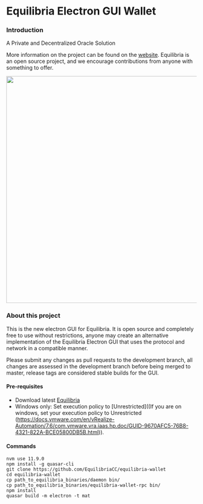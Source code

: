 # Equilibria Electron GUI Wallet

### Introduction
A Private and Decentralized Oracle Solution

More information on the project can be found on the [website](https://equilibria.network). Equilibria is an open source project, and we encourage contributions from anyone with something to offer.
<p align="center">
 <img src="https://pbs.twimg.com/media/D2-ej8HU4AEB2l-.jpg" width="600">
</p>



### About this project

This is the new electron GUI for Equilibria. It is open source and completely free to use without restrictions, anyone may create an alternative implementation of the Equilibria Electron GUI that uses the protocol and network in a compatible manner.

Please submit any changes as pull requests to the development branch, all changes are assessed in the development branch before being merged to master, release tags are considered stable builds for the GUI.

#### Pre-requisites
- Download latest [Equilibria](https://github.com/EquilibriaCC/Equilibria)
- Windows only: Set execution policy to [Unrestricted]((If you are on windows, set your execution policy to Unrestricted (https://docs.vmware.com/en/vRealize-Automation/7.6/com.vmware.vra.iaas.hp.doc/GUID-9670AFC5-76B8-4321-822A-BCE05800DB5B.html)).

#### Commands
```
nvm use 11.9.0
npm install -g quasar-cli
git clone https://github.com/EquilibriaCC/equilibria-wallet
cd equilibria-wallet
cp path_to_equilibria_binaries/daemon bin/
cp path_to_equilibria_binaries/equilibria-wallet-rpc bin/
npm install
quasar build -m electron -t mat
```
